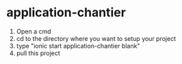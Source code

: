# application-chantier

1. Open a cmd
2. cd to the directory where you want to setup your project
3. type "ionic start application-chantier blank"
4. pull this project
